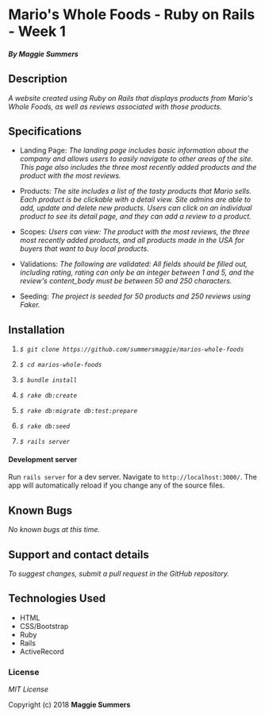 # Mario's Whole Foods - Ruby on Rails - Week 1

#### _By Maggie Summers_

## Description

_A website created using Ruby on Rails that displays products from Mario's Whole Foods, as well as reviews associated with those products._

##  Specifications
  * Landing Page:
    _The landing page includes basic information about the company and allows users to easily navigate to other areas of the site. This page also includes the three most recently added products and the product with the most reviews._

  * Products:
    _The site includes a list of the tasty products that Mario sells. Each product is be clickable with a detail view. Site admins are able to add, update and delete new products. Users can click on an individual product to see its detail page, and they can add a review to a product._

  * Scopes:
    _Users can view: The product with the most reviews, the three most recently added products, and all products made in the USA for buyers that want to buy local products._

  * Validations:
    _The following are validated: All fields should be filled out, including rating, rating can only be an integer between 1 and 5, and the review's content_body must be between 50 and 250 characters._

  * Seeding:
    _The project is seeded for 50 products and 250 reviews using Faker._

## Installation

  1. _`$ git clone https://github.com/summersmaggie/marios-whole-foods`_

  2. _`$ cd marios-whole-foods`_

  3. _`$ bundle install`_

  4. _`$ rake db:create`_

  5. _`$ rake db:migrate db:test:prepare`_

  6. _`$ rake db:seed`_

  7. _`$ rails server`_

#### Development server

Run `rails server` for a dev server. Navigate to `http://localhost:3000/`. The app will automatically reload if you change any of the source files.

## Known Bugs

  _No known bugs at this time._

## Support and contact details

  _To suggest changes, submit a pull request in the GitHub repository._

## Technologies Used

  * HTML
  * CSS/Bootstrap
  * Ruby
  * Rails
  * ActiveRecord

### License

  *MIT License*

Copyright (c) 2018 **Maggie Summers**
